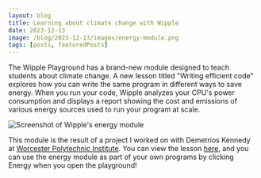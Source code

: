 ```yaml
---
layout: blog
title: Learning about climate change with Wipple
date: 2023-12-13
image: /blog/2023-12-13/images/energy-module.png
tags: [posts, featuredPosts]
---
```


The Wipple Playground has a brand-new module designed to teach students about climate change. A new lesson titled "Writing efficient code" explores how you can write the same program in different ways to save energy. When you run your code, Wipple analyzes your CPU's power consumption and displays a report showing the cost and emissions of various energy sources used to run your program at scale.

![Screenshot of Wipple's energy module](/blog/2023-12-13/images/energy-module.png)

This module is the result of a project I worked on with Demetrios Kennedy at [Worcester Polytechnic Institute](https://wpi.edu). You can view the lesson [here](https://wipple.dev/playground/?lesson=expert/writing-efficient-code), and you can use the energy module as part of your own programs by clicking Energy when you open the playground!
